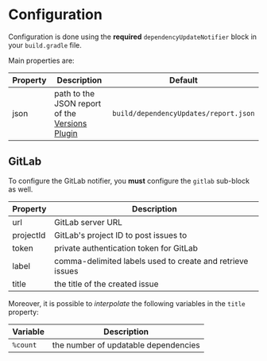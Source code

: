 # Configuration

Configuration is done using the **required** `dependencyUpdateNotifier` block in your `build.gradle` file.

Main properties are:

| Property | Description | Default |
|----------|-------------|---------|
| json | path to the JSON report of the [Versions Plugin](https://github.com/ben-manes/gradle-versions-plugin) | `build/dependencyUpdates/report.json` |


## GitLab

To configure the GitLab notifier, you **must** configure the `gitlab` sub-block as well.

| Property | Description |
|----------|-------------|
| url | GitLab server URL |
| projectId | GitLab's project ID to post issues to |
| token | private authentication token for GitLab |
| label | comma-delimited labels used to create and retrieve issues |
| title | the title of the created issue |

Moreover, it is possible to *interpolate* the following variables in the `title` property:

| Variable | Description |
|----------|-------------|
| `%count` | the number of updatable dependencies |
